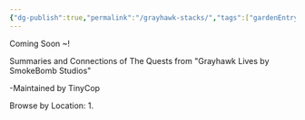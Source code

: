```yaml
---
{"dg-publish":true,"permalink":"/grayhawk-stacks/","tags":["gardenEntry"],"updated":"2025-03-24T11:05:00.420+05:30"}
---
```


Coming Soon ~!

Summaries and Connections of The Quests from "Grayhawk Lives by SmokeBomb Studios"


-Maintained by TinyCop

Browse by Location:
1. 